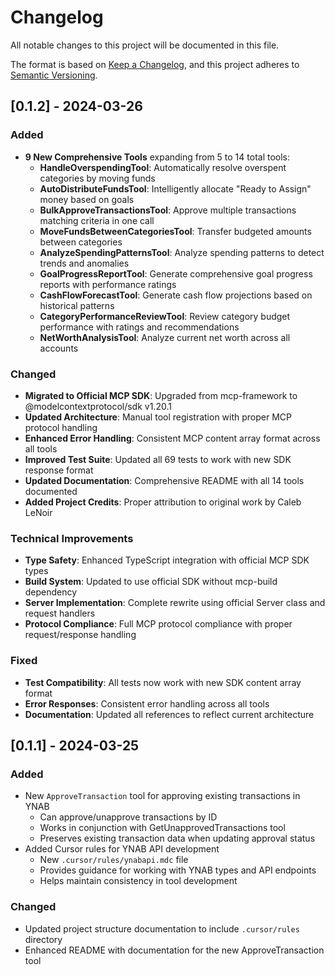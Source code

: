 # Changelog

All notable changes to this project will be documented in this file.

The format is based on [Keep a Changelog](https://keepachangelog.com/en/1.0.0/),
and this project adheres to [Semantic Versioning](https://semver.org/spec/v2.0.0.html).

## [0.1.2] - 2024-03-26

### Added
- **9 New Comprehensive Tools** expanding from 5 to 14 total tools:
  - **HandleOverspendingTool**: Automatically resolve overspent categories by moving funds
  - **AutoDistributeFundsTool**: Intelligently allocate "Ready to Assign" money based on goals
  - **BulkApproveTransactionsTool**: Approve multiple transactions matching criteria in one call
  - **MoveFundsBetweenCategoriesTool**: Transfer budgeted amounts between categories
  - **AnalyzeSpendingPatternsTool**: Analyze spending patterns to detect trends and anomalies
  - **GoalProgressReportTool**: Generate comprehensive goal progress reports with performance ratings
  - **CashFlowForecastTool**: Generate cash flow projections based on historical patterns
  - **CategoryPerformanceReviewTool**: Review category budget performance with ratings and recommendations
  - **NetWorthAnalysisTool**: Analyze current net worth across all accounts

### Changed
- **Migrated to Official MCP SDK**: Upgraded from mcp-framework to @modelcontextprotocol/sdk v1.20.1
- **Updated Architecture**: Manual tool registration with proper MCP protocol handling
- **Enhanced Error Handling**: Consistent MCP content array format across all tools
- **Improved Test Suite**: Updated all 69 tests to work with new SDK response format
- **Updated Documentation**: Comprehensive README with all 14 tools documented
- **Added Project Credits**: Proper attribution to original work by Caleb LeNoir

### Technical Improvements
- **Type Safety**: Enhanced TypeScript integration with official MCP SDK types
- **Build System**: Updated to use official SDK without mcp-build dependency
- **Server Implementation**: Complete rewrite using official Server class and request handlers
- **Protocol Compliance**: Full MCP protocol compliance with proper request/response handling

### Fixed
- **Test Compatibility**: All tests now work with new SDK content array format
- **Error Responses**: Consistent error handling across all tools
- **Documentation**: Updated all references to reflect current architecture

## [0.1.1] - 2024-03-25

### Added
- New `ApproveTransaction` tool for approving existing transactions in YNAB
  - Can approve/unapprove transactions by ID
  - Works in conjunction with GetUnapprovedTransactions tool
  - Preserves existing transaction data when updating approval status
- Added Cursor rules for YNAB API development
  - New `.cursor/rules/ynabapi.mdc` file
  - Provides guidance for working with YNAB types and API endpoints
  - Helps maintain consistency in tool development

### Changed
- Updated project structure documentation to include `.cursor/rules` directory
- Enhanced README with documentation for the new ApproveTransaction tool 